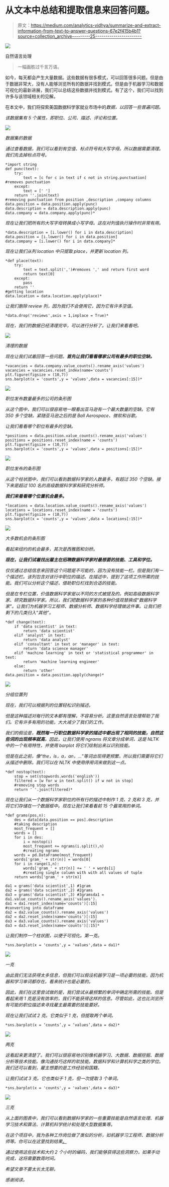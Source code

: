 # 从文本中总结和提取信息来回答问题。

> 原文：<https://medium.com/analytics-vidhya/summarize-and-extract-information-from-text-to-answer-questions-67e2f415b4b1?source=collection_archive---------25----------------------->

![](img/60c29f7868a74fc82ea22da57e4782d8.png)

自然语言处理

> 一幅画胜过千言万语。

如今，每天都会产生大量数据。这些数据有很多模式，可以回答很多问题。但是由于数据非常大，没有人能够浏览所有的数据并找到模式。但是由于机器学习和数据可视化的最新进展，我们可以总结这些数据并找到模式。有了这个，我们可以找到许多与该领域相关的见解。

在本文中，我们将探索美国数据科学家就业市场中的[](https://www.kaggle.com/sl6149/data-scientist-job-market-in-the-us)*数据，以回答一些普遍问题。*

*该数据集有 5 个属性，即职位、公司、描述、评论和位置。*

*![](img/af4a7d9e637ace7ce9f4b7bae872330b.png)*

*数据集的数据*

*通过查看数据，我们可以看到有空值、标点符号和大写字母。所以数据需要清理。我们先去掉标点符号。*

```
*import string
def punc(text):
    try:
        text = [c for c in text if c not in string.punctuation]  #removes punctuation
    except:
        text = [' ']
    return ''.join(text)
#removing punctuation from position ,description ,company columns
data.position = data.position.apply(punc)
data.description = data.description.apply(punc)
data.company = data.company.apply(punc)*
```

*现在让我们把所有的大写字母转换成小写字母。这在对列值执行操作时非常有用。*

```
*data.description = [i.lower() for i in data.description]
data.position = [i.lower() for i in data.position]
data.company = [i.lower() for i in data.company]*
```

*现在让我们从列 location 中只提取 place，并更新 location 列。*

```
*def place(text):
    try:
        text = text.split(',')#removes ',' and return first word
        return text[0]
    except:
        pass
    return ''
#getting location 
data.location = data.location.apply(place)*
```

*让我们删除 review 列，因为我们不会使用它，因为它有许多空值。*

```
*data.drop('reviews',axis = 1,inplace = True)*
```

*现在，我们的数据已经清理完毕，可以进行分析了。让我们来看看吧。*

*![](img/b3e87a2b2ade9d1d38c9ed1b7f5172f1.png)*

*清理的数据*

*现在让我们试着回答一些问题。**首先让我们看看哪家公司有最多的职位空缺。***

```
*vacancies = data.company.value_counts().rename_axis('values')
vacancies = vacancies.reset_index(name='counts')
plt.figure(figsize = (10,7))
sns.barplot(x = 'counts',y = 'values',data = vacancies[:15])*
```

*![](img/2dcdf4633a79ccc215ed459278e0193c.png)*

*职位发布数量最多的公司的条形图*

*从这个图中，我们可以很容易地一眼看出亚马逊有一个最大数量的空缺。它有 350 多个空缺。紧随亚马逊之后的是 Ball Aerospace、微软和谷歌。*

*让我们看看哪个职位有最多的空缺。*

```
*positions = data.position.value_counts().rename_axis('values')
positions = positions.reset_index(name = 'counts')
plt.figure(figsize = (10,7))
sns.barplot(x = 'counts',y = 'values',data = positions[:15])*
```

*![](img/25a84eb5b7d07c5106594fd0ac15082e.png)*

*职位发布的条形图*

*从这个柱状图中，我们可以看到数据科学家的人数最多，有超过 350 个空缺。接下来是超过 100 名的高级数据科学家和研究分析师。*

***我们来看看哪个位置机会最多。***

```
*locations = data.location.value_counts().rename_axis('values')
locations = locations.reset_index(name = 'counts')                       plt.figure(figsize = (10,7))                       
sns.barplot(x = 'counts',y = 'values',data = locations[:15])*
```

*![](img/84c8f0ed3b44ba59fdfd1634816d3100.png)*

*大多数机会的条形图*

*看起来纽约的机会最多，其次是西雅图和剑桥。*

***现在，让我们试着找出雇主在招聘数据科学家时最想要的技能、工具和学位。***

*仅仅通过总结信息来回答这个问题是不可能的，因为没有技能一栏。但是我们有一个描述栏。该列包含对该行中职位的描述。在描述中，提到了这项工作所需的技能。我们可以分析这个描述，借助职位栏找到合适的技能。*

*但是在专栏位置，价值数据科学家是以不同的方式被提及的。例如高级数据科学家、研究数据科学家。所以，我们把数据科学家的各种价值观替换成“数据科学家”。让我们为机器学习工程师、数据分析师、数据科学经理做这件事。让我们把剩下的几类归入“其他”。*

```
*def change(text):
    if 'data scientist' in text:
        return 'data scientist'
    elif 'analyst' in text:
        return 'data analyst'
    elif 'consultant' in text or 'manager' in text:
        return 'data science manager'
    elif 'machine learning' in text or 'statistical programmer' in text:
        return 'machine learning engineer'
    else:
        return 'other'
data.position = data.position.apply(change)*
```

*![](img/bf1a68c02b0ea47863cc253dc3ab9f0c.png)*

*分组位置列*

*现在，我们可以根据列的位置轻松识别描述。*

*但是这种描述对每行的文本都有理解，不容易分析。这里自然语言处理帮助了我们。它有许多有用的功能，大大减少了我们的工作。*

*我们的假设是，**既然每一行职位数据科学家的描述中都出现了相同的技能，自然这些词的出现频率就高**。因此，让我们使用 ngrams 将文章分成单词，这是 NLTK 中的一个有用特性，并使用 barplot 将它们绘制出来以识别技能。*

*但是在此之前，像“the，is，a，an，…”等词出现得更频繁，所以我们需要将它们从描述中删除。我们可以在 NLTK 中使用停用词来做到这一点。*

```
*def nostop(text):
    stop = set(stopwords.words('english'))
    filtered = [w for w in text.split() if w not in stop] 
    #removing stop words
    return ' '.join(filtered)*
```

*现在让我们从一个数据科学家职位的所有行的描述中制作 1 克、2 克和 3 克，并将它们存储在一个数据框中。现在让我们来看看前 15 个最常用的单词。*

```
*def grams(pos,n):
    des = data[data.position == pos].description 
    #taking description
    most_frequent = []
    words = []
    for i in des:
        i = nostop(i)
        most_frequent += ngrams(i.split(),n) 
        #creating ngrams
    words = pd.DataFrame(most_frequent)
    words['gram_' + str(n)] = words[0]
    for i in range(1,n):
        words['gram_' + str(n)] += ' ' + words[i] 
        #creating single column with with all values of tuple
    return words['gram_' + str(n)]

da1 = grams('data scientist',1) #1gram
da2 = grams('data scientist',2) #2grams
da3 = grams('data scientist',3) #3gramsda1 = da1.value_counts().rename_axis('values').
da1 = da1.reset_index(name='counts')[:15]
#converting into dataframe
da2 = da2.value_counts().rename_axis('values')
da2 = da2.reset_index(name='counts')[:15]
da3 = da3.value_counts().rename_axis('values')
da3 = da3.reset_index(name='counts')[:15]*
```

*让我们制作一个柱状图，以便于可视化。第一克。*

```
*sns.barplot(x = 'counts',y = 'values',data = da1)*
```

*![](img/9646ce87dcad7970b5a299ea51496269.png)*

*一克*

*由此我们无法获得太多信息，但我们可以假设机器学习是一项必要的技能，因为机器和学习单词都存在。看来统计也是必要的。*

*因此，我们在这里尝试做的是，我们尝试从最频繁的单词中确定所需的技能。但是看起来用 1 克是没有效率的，我们不能获得这样的信息。尽管如此，这也比浏览所有可能的职位描述来寻找雇主最需要的技能要好。*

*现在让我们试试 2 克。它类似于 1 克，但提取两个单词。*

```
*sns.barplot(x = ‘counts’,y = ‘values’,data = da2)*
```

*![](img/c2d010edaa9f30b22a668a1cab2cf05a.png)*

*两克*

*这看起来更清楚了。我们可以很容易地识别像机器学习、大数据、数据挖掘、数据分析等技术技能。像沟通技巧这样的软技能。数据科学和计算机科学之类的学位。我们还可以看到，雇主想要的是工作经验和国籍。*

*让我们试试 3 克。它也类似于 1 克，但一次提取 3 个单词。*

```
*sns.barplot(x = 'counts',y = 'values',data = da3)*
```

*![](img/668dc5134fb2c0790dbf606f27f53581.png)*

*三克*

*从上面的图表中，我们可以看到数据科学家的一些重要技能是自然语言处理、机器学习技术和算法、计算机科学统计和处理大型数据集等。*

*在这个项目中，我为各种工作岗位做了类似的分析，如机器学习工程师、数据分析师等。你可以在这里找到结果[。](https://github.com/narsym/Data-science-job-market-in-US)*

*通过使用这些技术和大约 2 个小时的编码，我们能够获得这些洞察力，如果手动完成，这将需要数周时间。*

*希望文章不要太长太无聊。*

*感谢阅读。*